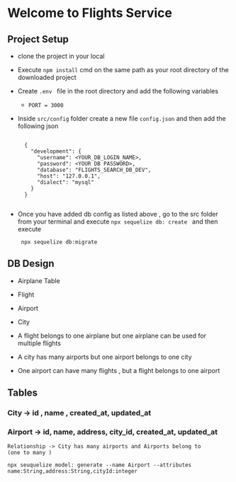 # Welcome to Flights Service

## Project Setup

- clone the project in your local
- Execute `npm install` cmd on the same path as your root directory of the downloaded project
- Create `.env ` file in the root directory and add the following variables
  - `PORT = 3000`
- Inside `src/config` folder create a new file `config.json` and then add the following json

  ```

    {
      "development": {
        "username": <YOUR_DB_LOGIN_NAME>,
        "password": <YOUR DB PASSWORD>,
        "database": "FLIGHTS_SEARCH_DB_DEV",
        "host": "127.0.0.1",
        "dialect": "mysql"
      }
    }


  ```

- Once you have added db config as listed above , go to the src folder from your terminal and execute `npx sequelize db: create `
  and then execute

  ` npx sequelize db:migrate`

## DB Design

- Airplane Table
- Flight
- Airport
- City

- A flight belongs to one airplane but one airplane can be used for multiple flights
- A city has many airports but one airport belongs to one city
- One airport can have many flights , but a flight belongs to one airport

## Tables

### City -> id , name , created_at, updated_at

### Airport -> id, name, address, city_id, created_at, updated_at

    Relationship -> City has many airports and Airports belong to         (one to many )

```
npx seuquelize model: generate --name Airport --attributes name:String,address:String,cityId:integer
```
